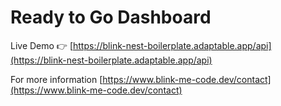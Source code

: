 # Ready to Go Dashboard

Live Demo 👉 [https://blink-nest-boilerplate.adaptable.app/api](https://blink-nest-boilerplate.adaptable.app/api)

For more information  [https://www.blink-me-code.dev/contact](https://www.blink-me-code.dev/contact)
